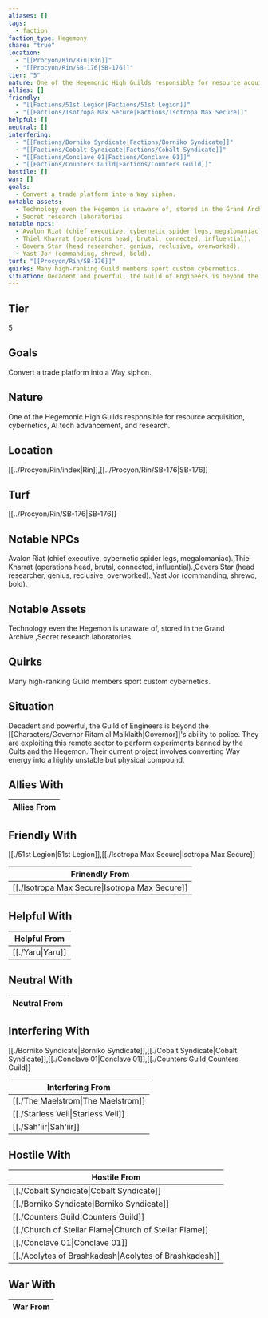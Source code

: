 ```yaml
---
aliases: []
tags:
  - faction
faction_type: Hegemony
share: "true"
location:
  - "[[Procyon/Rin/Rin|Rin]]"
  - "[[Procyon/Rin/SB-176|SB-176]]"
tier: "5"
nature: One of the Hegemonic High Guilds responsible for resource acquisition, cybernetics, AI tech advancement, and research.
allies: []
friendly:
  - "[[Factions/51st Legion|Factions/51st Legion]]"
  - "[[Factions/Isotropa Max Secure|Factions/Isotropa Max Secure]]"
helpful: []
neutral: []
interfering:
  - "[[Factions/Borniko Syndicate|Factions/Borniko Syndicate]]"
  - "[[Factions/Cobalt Syndicate|Factions/Cobalt Syndicate]]"
  - "[[Factions/Conclave 01|Factions/Conclave 01]]"
  - "[[Factions/Counters Guild|Factions/Counters Guild]]"
hostile: []
war: []
goals:
  - Convert a trade platform into a Way siphon.
notable assets:
  - Technology even the Hegemon is unaware of, stored in the Grand Archive.
  - Secret research laboratories.
notable npcs:
  - Avalon Riat (chief executive, cybernetic spider legs, megalomaniac).
  - Thiel Kharrat (operations head, brutal, connected, influential).
  - Oevers Star (head researcher, genius, reclusive, overworked).
  - Yast Jor (commanding, shrewd, bold).
turf: "[[Procyon/Rin/SB-176]]"
quirks: Many high-ranking Guild members sport custom cybernetics.
situation: Decadent and powerful, the Guild of Engineers is beyond the [[Characters/Governor Ritam al’Malklaith|Governor]]'s ability to police. They are exploiting this remote sector to perform experiments banned by the Cults and the Hegemon. Their current project involves converting Way energy into a highly unstable but physical compound.
---
```

## Tier

5

## Goals

Convert a trade platform into a Way siphon.

## Nature

One of the Hegemonic High Guilds responsible for resource acquisition, cybernetics, AI tech advancement, and research.

## Location

[[../Procyon/Rin/index|Rin]],[[../Procyon/Rin/SB-176|SB-176]]

## Turf

[[../Procyon/Rin/SB-176|SB-176]]

## Notable NPCs

Avalon Riat (chief executive, cybernetic spider legs, megalomaniac).,Thiel Kharrat (operations head, brutal, connected, influential).,Oevers Star (head researcher, genius, reclusive, overworked).,Yast Jor (commanding, shrewd, bold).

## Notable Assets

Technology even the Hegemon is unaware of, stored in the Grand Archive.,Secret research laboratories.

## Quirks

Many high-ranking Guild members sport custom cybernetics.

## Situation

Decadent and powerful, the Guild of Engineers is beyond the [[Characters/Governor Ritam al’Malklaith|Governor]]'s ability to police. They are exploiting this remote sector to perform experiments banned by the Cults and the Hegemon. Their current project involves converting Way energy into a highly unstable but physical compound.

## Allies With



| Allies From |
| ----------- |


## Friendly With

[[./51st Legion|51st Legion]],[[./Isotropa Max Secure|Isotropa Max Secure]]

| Frinendly From                                           |
| -------------------------------------------------------- |
| [[./Isotropa Max Secure\|Isotropa Max Secure]] |


## Helpful With



| Helpful From               |
| -------------------------- |
| [[./Yaru\|Yaru]] |


## Neutral With




| Neutral From |
| ------------ |



## Interfering With

[[./Borniko Syndicate|Borniko Syndicate]],[[./Cobalt Syndicate|Cobalt Syndicate]],[[./Conclave 01|Conclave 01]],[[./Counters Guild|Counters Guild]]


| Interfering From                             |
| -------------------------------------------- |
| [[./The Maelstrom\|The Maelstrom]] |
| [[./Starless Veil\|Starless Veil]] |
| [[./Sah'iir\|Sah'iir]]             |



## Hostile With




| Hostile From                                                     |
| ---------------------------------------------------------------- |
| [[./Cobalt Syndicate\|Cobalt Syndicate]]               |
| [[./Borniko Syndicate\|Borniko Syndicate]]             |
| [[./Counters Guild\|Counters Guild]]                   |
| [[./Church of Stellar Flame\|Church of Stellar Flame]] |
| [[./Conclave 01\|Conclave 01]]                         |
| [[./Acolytes of Brashkadesh\|Acolytes of Brashkadesh]] |



## War With



| War From |
| -------- |

